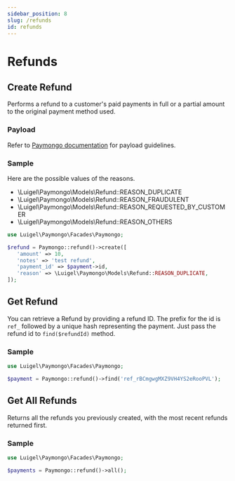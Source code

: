 ```yaml
---
sidebar_position: 8
slug: /refunds
id: refunds
---
```


# Refunds

## Create Refund

Performs a refund to a customer's paid payments in full or a partial amount to the original payment method used. 

### Payload

Refer to [Paymongo documentation](https://developers.paymongo.com/reference/refund-resource) for payload guidelines.

### Sample

Here are the possible values of the reasons.
- \Luigel\Paymongo\Models\Refund::REASON_DUPLICATE
- \Luigel\Paymongo\Models\Refund::REASON_FRAUDULENT
- \Luigel\Paymongo\Models\Refund::REASON_REQUESTED_BY_CUSTOMER
- \Luigel\Paymongo\Models\Refund::REASON_OTHERS

```php
use Luigel\Paymongo\Facades\Paymongo;

$refund = Paymongo::refund()->create([
   'amount' => 10,
   'notes' => 'test refund',
   'payment_id' => $payment->id,
   'reason' => \Luigel\Paymongo\Models\Refund::REASON_DUPLICATE,
]);
```

## Get Refund

You can retrieve a Refund by providing a refund ID. The prefix for the id is `ref_` followed by a unique hash representing the payment. Just pass the refund id to `find($refundId)` method.

### Sample

```php
use Luigel\Paymongo\Facades\Paymongo;

$payment = Paymongo::refund()->find('ref_rBCmgwgMXZ9VH4YS2eRooPVL');
```

## Get All Refunds

Returns all the refunds you previously created, with the most recent refunds returned first.

### Sample

```php
use Luigel\Paymongo\Facades\Paymongo;

$payments = Paymongo::refund()->all();
```
